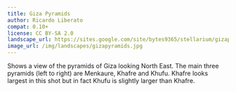 ```yaml
---
title: Giza Pyramids
author: Ricardo Liberato
compat: 0.10+
license: CC BY-SA 2.0
landscape_url: https://sites.google.com/site/bytes9365/stellarium/gizapyramids.zip
image_url: /img/landscapes/gizapyramids.jpg
---
```

Shows a view of the pyramids of Giza looking North East. The main three pyramids (left to right) are Menkaure, Khafre and Khufu. Khafre looks largest in this shot but in fact Khufu is slightly larger than Khafre.